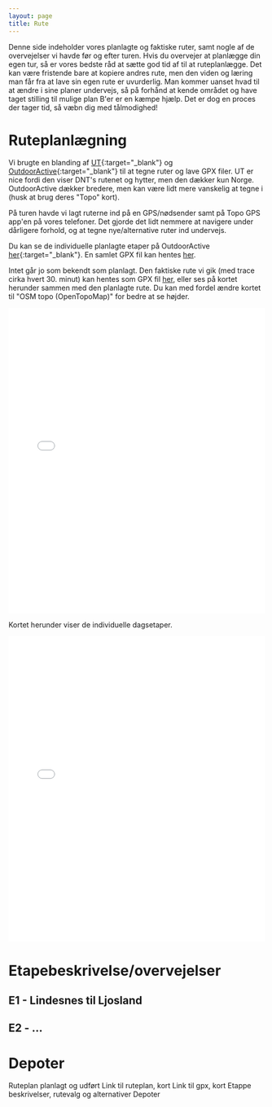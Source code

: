 ```yaml
---
layout: page
title: Rute 
---
```


Denne side indeholder vores planlagte og faktiske ruter, samt nogle af de overvejelser vi havde før og efter turen. Hvis du overvejer at planlægge din egen tur, så er vores bedste råd at sætte god tid af til at ruteplanlægge. Det kan være fristende bare at kopiere andres rute, men den viden og læring man får fra at lave sin egen rute er uvurderlig. Man kommer uanset hvad til at ændre i sine planer undervejs, så på forhånd at kende området og have taget stilling til mulige plan B'er er en kæmpe hjælp. Det er dog en proces der tager tid, så væbn dig med tålmodighed!


# Ruteplanlægning

Vi brugte en blanding af [UT](https://ut.no){:target="_blank"} og [OutdoorActive](https://outdooractive.com){:target="_blank"} til at tegne ruter og lave GPX filer. UT er nice fordi den viser DNT's rutenet og hytter, men den dækker kun Norge. OutdoorActive dækker bredere, men kan være lidt mere vanskelig at tegne i (husk at brug deres "Topo" kort). 

På turen havde vi lagt ruterne ind på en GPS/nødsender samt på Topo GPS app'en på vores telefoner. Det gjorde det lidt nemmere at navigere under dårligere forhold, og at tegne nye/alternative ruter ind undervejs. 

Du kan se de individuelle planlagte etaper på OutdoorActive [her](https://out.ac/IXaFqX){:target="_blank"}. En samlet GPX fil kan hentes [her](/assets/maps/sorted_npl_planlagt.gpx). 

Intet går jo som bekendt som planlagt. Den faktiske rute vi gik (med trace cirka hvert 30. minut) kan hentes som GPX fil [her](/assets/maps/sorted_NPL.gpx), eller ses på kortet herunder sammen med den planlagte rute. Du kan med fordel ændre kortet til "OSM topo (OpenTopoMap)" for bedre at se højder. 

<iframe src="/assets/maps/faktisk_planlagt.html" width="100%" height="600" style="border:none;"></iframe>

Kortet herunder viser de individuelle dagsetaper.

<iframe src="/assets/maps/faktisk_tur.html" width="100%" height="600" style="border:none;"></iframe>


# Etapebeskrivelse/overvejelser

## E1 - Lindesnes til Ljosland
## E2 - ...

# Depoter

Ruteplan planlagt og udført 
Link til ruteplan, kort
Link til gpx, kort 
Etappe beskrivelser, rutevalg og alternativer 
Depoter 
